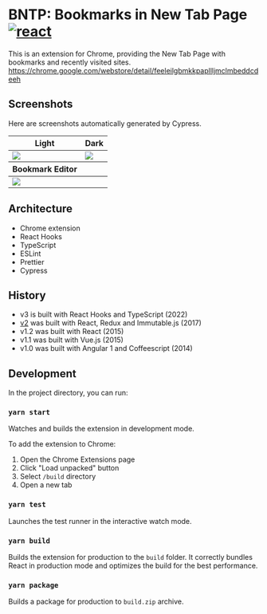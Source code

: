# BNTP: Bookmarks in New Tab Page [![react](https://github.com/int128/bntp/actions/workflows/react.yaml/badge.svg)](https://github.com/int128/bntp/actions/workflows/react.yaml)

This is an extension for Chrome, providing the New Tab Page with bookmarks and recently visited sites.
https://chrome.google.com/webstore/detail/feeleilgbmkkpapllljmclmbeddcdeeh

## Screenshots

Here are screenshots automatically generated by Cypress.

<table>
  <thead>
    <th>Light</th>
    <th>Dark</th>
  </thead>
    <td><img src="https://raw.githubusercontent.com/wiki/int128/bntp/main/cypress/screenshots/App.cy.tsx/App%20--%20mounts.png"></td>
    <td><img src="https://raw.githubusercontent.com/wiki/int128/bntp/main/cypress/screenshots/App.cy.tsx/App%20--%20enables%20dark%20mode.png"></td>
  </tr>
  <thead>
    <th>Bookmark Editor</th>
    <th></th>
  </thead>
  <tr>
    <td><img src="https://raw.githubusercontent.com/wiki/int128/bntp/main/cypress/screenshots/App.cy.tsx/App%20--%20opens%20the%20bookmark%20editor.png"></td>
    <td></td>
  </tr>
</table>

## Architecture

- Chrome extension
- React Hooks
- TypeScript
- ESLint
- Prettier
- Cypress

## History

- v3 is built with React Hooks and TypeScript (2022)
- [v2](https://github.com/int128/bntp/tree/v2) was built with React, Redux and Immutable.js (2017)
- v1.2 was built with React (2015)
- v1.1 was built with Vue.js (2015)
- v1.0 was built with Angular 1 and Coffeescript (2014)

## Development

In the project directory, you can run:

### `yarn start`

Watches and builds the extension in development mode.

To add the extension to Chrome:

1. Open the Chrome Extensions page
1. Click "Load unpacked" button
1. Select `/build` directory
1. Open a new tab

### `yarn test`

Launches the test runner in the interactive watch mode.

### `yarn build`

Builds the extension for production to the `build` folder.
It correctly bundles React in production mode and optimizes the build for the best performance.

### `yarn package`

Builds a package for production to `build.zip` archive.
